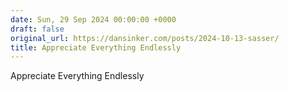 ```yaml
---
date: Sun, 29 Sep 2024 00:00:00 +0000
draft: false
original_url: https://dansinker.com/posts/2024-10-13-sasser/
title: Appreciate Everything Endlessly
---
```


Appreciate Everything Endlessly